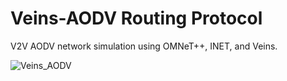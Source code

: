 # Veins-AODV Routing Protocol
V2V AODV network simulation using OMNeT++, INET, and Veins. 

![Veins_AODV](https://user-images.githubusercontent.com/22214754/135739787-719b1cf1-ed20-4182-8649-d5f9f0716854.gif)
